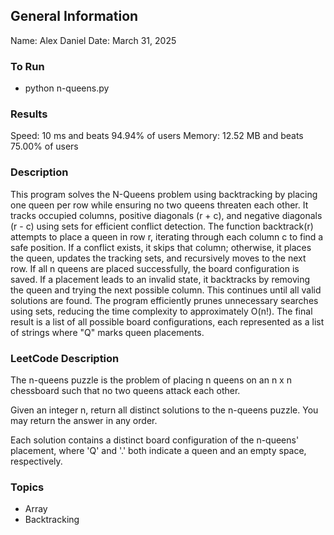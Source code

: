## General Information
Name: Alex Daniel
Date: March 31, 2025

### To Run
- python n-queens.py

### Results
Speed: 10 ms and beats 94.94% of users
Memory: 12.52 MB and beats 75.00% of users

### Description
This program solves the N-Queens problem using backtracking by placing one queen per row while ensuring no two queens threaten each other. It tracks occupied columns, positive diagonals (r + c), and negative diagonals (r - c) using sets for efficient conflict detection. The function backtrack(r) attempts to place a queen in row r, iterating through each column c to find a safe position. If a conflict exists, it skips that column; otherwise, it places the queen, updates the tracking sets, and recursively moves to the next row. If all n queens are placed successfully, the board configuration is saved. If a placement leads to an invalid state, it backtracks by removing the queen and trying the next possible column. This continues until all valid solutions are found. The program efficiently prunes unnecessary searches using sets, reducing the time complexity to approximately O(n!). The final result is a list of all possible board configurations, each represented as a list of strings where "Q" marks queen placements.

### LeetCode Description
The n-queens puzzle is the problem of placing n queens on an n x n chessboard such that no two queens attack each other.

Given an integer n, return all distinct solutions to the n-queens puzzle. You may return the answer in any order.

Each solution contains a distinct board configuration of the n-queens' placement, where 'Q' and '.' both indicate a queen and an empty space, respectively.
### Topics
- Array
- Backtracking